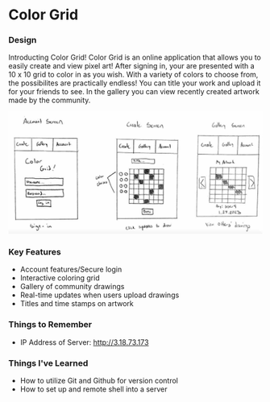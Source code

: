 # Color Grid

### Design
Introducting Color Grid! Color Grid is an online application that allows you to easily create and view pixel art! After signing in, your are presented with a 10 x 10 grid to color in as you wish. With a variety of colors to choose from, the possibilites are practically endless! You can title your work and upload it for your friends to see. In the gallery you can view recently created artwork made by the community.

![Click here to view a sketch](startup-sketch.jpg)

### Key Features
* Account features/Secure login
* Interactive coloring grid
* Gallery of community drawings
* Real-time updates when users upload drawings
* Titles and time stamps on artwork

### Things to Remember
* IP Address of Server: http://3.18.73.173

### Things I've Learned
* How to utilize Git and Github for version control
* How to set up and remote shell into a server